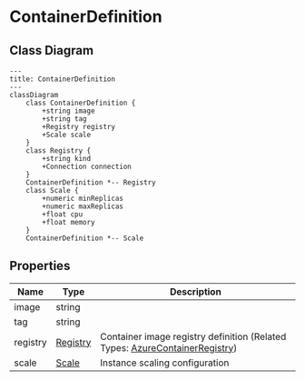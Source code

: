 # ContainerDefinition

## Class Diagram

```mermaid
---
title: ContainerDefinition
---
classDiagram
    class ContainerDefinition {
        +string image
        +string tag
        +Registry registry
        +Scale scale
    }
    class Registry {
        +string kind
        +Connection connection
    }
    ContainerDefinition *-- Registry
    class Scale {
        +numeric minReplicas
        +numeric maxReplicas
        +float cpu
        +float memory
    }
    ContainerDefinition *-- Scale
```

## Properties

| Name | Type | Description |
| ---- | ---- | ----------- |
| image | string |   |
| tag | string |   |
| registry | [Registry](Registry.md) | Container image registry definition (Related Types: [AzureContainerRegistry](AzureContainerRegistry.md)) |
| scale | [Scale](Scale.md) | Instance scaling configuration  |
